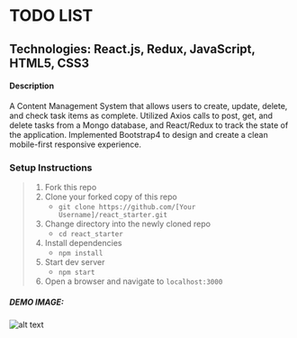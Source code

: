 # TODO LIST

## Technologies: React.js, Redux, JavaScript, HTML5, CSS3

#### Description

A Content Management System that allows users to create, update, delete, and check task items as complete.
Utilized Axios calls to post, get, and delete tasks from a Mongo database, and React/Redux to track the state of the application. Implemented Bootstrap4 to design and create a clean mobile-first responsive experience.

### Setup Instructions

> 1. Fork this repo
> 2. Clone your forked copy of this repo
>    - `git clone https://github.com/[Your Username]/react_starter.git`
> 3. Change directory into the newly cloned repo
>    - `cd react_starter`
> 4. Install dependencies 
>    - `npm install`
> 5. Start dev server
>    - `npm start`
> 6. Open a browser and navigate to `localhost:3000`

##### DEMO IMAGE: 
![alt text](http://dev.vachebaghdassarian.com/images/portfolio/todo_list.png "TODO List")